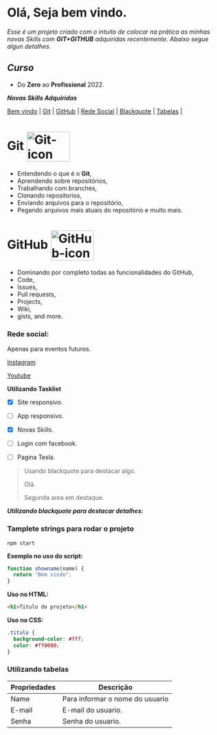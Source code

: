 # Olá, Seja bem vindo.

_Esse é um projeto criado com o intuito de colocar na prática as minhas novas Skills com **GIT+GITHUB** adquiridas recentemente. Abaixo segue algun detalhes._

## **_Curso_**

- Do **Zero** ao **Profissional** 2022.

**_Novas Skills Adquiridas_**

[Bem vindo](#olá-seja-bem-vindo)  |
[Git](#git-)  |
[GitHub](#github-)  |
[Rede Social](#rede-social)  |
[Blackquote](#tamplete-strings-para-rodar-o-projeto)   |
[Tabelas](#utilizando-tabelas)  |


# Git <img align="center" height="70" width="100"  alt="Git-icon" src="https://cdn.jsdelivr.net/gh/devicons/devicon/icons/git/git-original-wordmark.svg" />

- Entendendo o que é o **Git**,
- Aprendendo sobre repositórios,
- Trabalhando com branches,
- Clonando repositorios,
- Enviando arquivos para o repositório,
- Pegando arquivos mais atuais do repositório e muito mais.

# GitHub <img align="center" height="70" width="100" alt="GitHub-icon" src="https://cdn.jsdelivr.net/gh/devicons/devicon/icons/github/github-original-wordmark.svg" />

- Dominando por completo todas as funcionalidades do GitHub,
- Code,
- Issues,
- Pull requests,
- Projects,
- Wiki,
- gists,
  and more.

### Rede social:

Apenas para eventos futuros.

[Instagram]()

[Youtube]()

**Utilizando Tasklist**
- [x] Site responsivo.
- [ ] App responsivo.
- [x] Novas Skills.
- [ ] Login com facebook.
- [ ] Pagina Tesla.


> Usando blackquote para destacar algo.
>
> Olá.
>
> Segunda area em destaque.

**_Utilizando blackquote para destacar detalhes:_**

### Tamplete strings para rodar o projeto

```
npm start
```

**Exemplo no uso do script:**

```js
function showname(name) {
  return "Bem vindo";
}
```

**Uso no HTML:**

```html
<h1>Titulo do projeto</h1>
```

**Uso no CSS:**

```css
.titulo {
  background-color: #fff;
  color: #ff0000;
}
```
### **Utilizando tabelas**
Propriedades   |   Descrição  
--------------    |   -----------
Name   |   Para informar o nome do usuario
E-mail   |   E-mail do usuario.
Senha   |   Senha do usuario. 